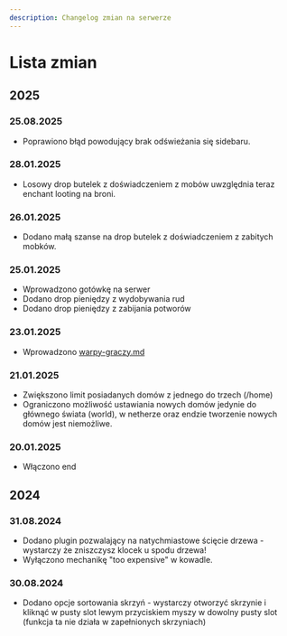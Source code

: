 ```yaml
---
description: Changelog zmian na serwerze
---
```


# Lista zmian

## 2025

### 25.08.2025

* Poprawiono błąd powodujący brak odświeżania się sidebaru.

### 28.01.2025

* Losowy drop butelek z doświadczeniem z mobów uwzględnia teraz enchant looting na broni.

### 26.01.2025

* Dodano małą szanse na drop butelek z doświadczeniem z zabitych mobków.

### 25.01.2025

* Wprowadzono gotówkę na serwer
* Dodano drop pieniędzy z wydobywania rud
* Dodano drop pieniędzy z zabijania potworów

### 23.01.2025

* Wprowadzono [warpy-graczy.md](gra-na-serwerze/warpy-graczy.md "mention")

### 21.01.2025

* Zwiększono limit posiadanych domów z jednego do trzech (/home)
* Ograniczono możliwość ustawiania nowych domów jedynie do głównego świata (world), w netherze oraz endzie tworzenie nowych domów jest niemożliwe.

### 20.01.2025

* Włączono end

## 2024

### 31.08.2024

* Dodano plugin pozwalający na natychmiastowe ścięcie drzewa - wystarczy że zniszczysz klocek u spodu drzewa!
* Wyłączono mechanikę "too expensive" w kowadle.

### 30.08.2024

* Dodano opcje sortowania skrzyń - wystarczy otworzyć skrzynie i kliknąć w pusty slot lewym przyciskiem myszy w dowolny pusty slot (funkcja ta nie działa w zapełnionych skrzyniach)
